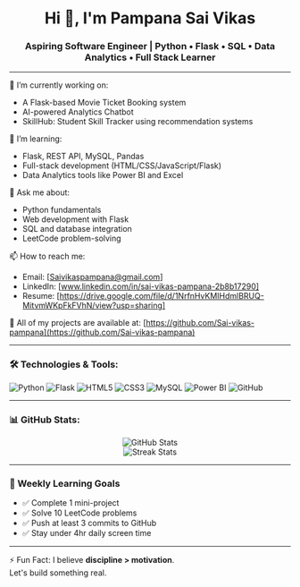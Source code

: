 <h1 align="center">Hi 👋, I'm Pampana Sai Vikas</h1>
<h3 align="center">Aspiring Software Engineer | Python • Flask • SQL • Data Analytics • Full Stack Learner</h3>

---

🔭 I’m currently working on:  
- A Flask-based Movie Ticket Booking system  
- AI-powered Analytics Chatbot  
- SkillHub: Student Skill Tracker using recommendation systems

🌱 I’m learning:  
- Flask, REST API, MySQL, Pandas  
- Full-stack development (HTML/CSS/JavaScript/Flask)  
- Data Analytics tools like Power BI and Excel

💬 Ask me about:  
- Python fundamentals  
- Web development with Flask  
- SQL and database integration  
- LeetCode problem-solving

📫 How to reach me:  
- Email: [Saivikaspampana@gmail.com]
- LinkedIn: [www.linkedin.com/in/sai-vikas-pampana-2b8b17290]  
- Resume: [https://drive.google.com/file/d/1NrfnHvKMIHdmlBRUQ-MitvmWKpFkFVhN/view?usp=sharing]

📂 All of my projects are available at: [https://github.com/Sai-vikas-pampana](https://github.com/Sai-vikas-pampana)

---

### 🛠️ Technologies & Tools:

![Python](https://img.shields.io/badge/Python-3776AB?style=flat-square&logo=python&logoColor=white)
![Flask](https://img.shields.io/badge/Flask-000000?style=flat-square&logo=flask&logoColor=white)
![HTML5](https://img.shields.io/badge/HTML5-E34F26?style=flat-square&logo=html5&logoColor=white)
![CSS3](https://img.shields.io/badge/CSS3-1572B6?style=flat-square&logo=css3&logoColor=white)
![MySQL](https://img.shields.io/badge/MySQL-005C84?style=flat-square&logo=mysql&logoColor=white)
![Power BI](https://img.shields.io/badge/PowerBI-F2C811?style=flat-square&logo=powerbi&logoColor=black)
![GitHub](https://img.shields.io/badge/GitHub-100000?style=flat-square&logo=github&logoColor=white)

---

### 📊 GitHub Stats:

<p align="center">
  <img src="https://github-readme-stats.vercel.app/api?username=Sai-vikas-pampana&show_icons=true&theme=github_dark" alt="GitHub Stats" />
  <br />
  <img src="https://github-readme-streak-stats.herokuapp.com/?user=Sai-vikas-pampana&theme=github-dark-blue" alt="Streak Stats" />
</p>

---

### 🧠 Weekly Learning Goals
- ✅ Complete 1 mini-project
- ✅ Solve 10 LeetCode problems
- ✅ Push at least 3 commits to GitHub
- ✅ Stay under 4hr daily screen time

---

⚡ Fun Fact: I believe **discipline > motivation**.  
Let's build something real.


